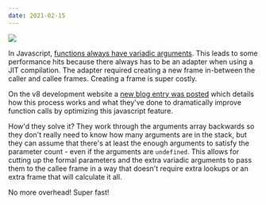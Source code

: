 ```yaml
---
date: 2021-02-15
---
```

![](https://media.giphy.com/media/3oriNYQX2lC6dfW2Ji/giphy.gif)

In Javascript, [functions always have variadic arguments][1].  This leads to
some performance hits because there always has to be an adapter when
using a JIT compilation.  The adapter required creating a new frame
in-between the caller and callee frames. 
Creating a frame is super costly.

On the v8 development website a [new blog entry was posted][2] which details
how this process works and what they've done to dramatically improve 
function calls by optimizing this javascript feature.

How'd they solve it?  They work through the arguments array backwards
so they don't really need to know how many arguments are in the stack,
but they can assume that there's at least the enough arguments to
satisfy the parameter count - even if the arguments are `undefined`.
This allows for cutting up the formal parameters and the extra variadic
arguments to pass them to the callee frame in a way that doesn't require
extra lookups or an extra frame that will calculate it all.

No more overhead!  Super fast!

[1]: https://en.wikipedia.org/wiki/Variadic_function
[2]: https://v8.dev/blog/adaptor-frame